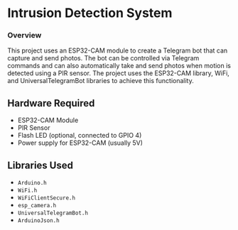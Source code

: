 
# Intrusion Detection System

### Overview
This project uses an ESP32-CAM module to create a Telegram bot that can capture and send photos. The bot can be controlled via Telegram commands and can also automatically take and send photos when motion is detected using a PIR sensor. The project uses the ESP32-CAM library, WiFi, and UniversalTelegramBot libraries to achieve this functionality.

## Hardware Required
- ESP32-CAM Module
- PIR Sensor
- Flash LED (optional, connected to GPIO 4)
- Power supply for ESP32-CAM (usually 5V)

## Libraries Used
- `Arduino.h`
- `WiFi.h`
- `WiFiClientSecure.h`
- `esp_camera.h`
- `UniversalTelegramBot.h`
- `ArduinoJson.h`
